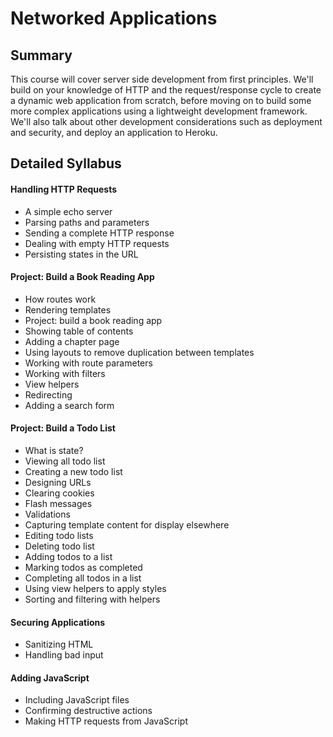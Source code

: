 # Networked Applications

## Summary

This course 
will cover server side development from first principles. We'll build on
 your knowledge of HTTP and the request/response cycle to create a 
dynamic web application from scratch, before moving on to build some 
more complex applications using a lightweight development framework. 
We'll also talk about other development considerations such as 
deployment and security, and deploy an application to Heroku.



## Detailed Syllabus

#### Handling HTTP Requests

- A simple echo server
- Parsing paths and parameters
- Sending a complete HTTP response
- Dealing with empty HTTP requests
- Persisting states in the URL

#### Project: Build a Book Reading App

- How routes work
- Rendering templates
- Project: build a book reading app
- Showing table of contents
- Adding a chapter page
- Using layouts to remove duplication between templates
- Working with route parameters
- Working with filters
- View helpers
- Redirecting
- Adding a search form

#### Project: Build a Todo List

- What is state?
- Viewing all todo list
- Creating a new todo list
- Designing URLs
- Clearing cookies
- Flash messages
- Validations
- Capturing template content for display elsewhere
- Editing todo lists
- Deleting todo list
- Adding todos to a list
- Marking todos as completed
- Completing all todos in a list
- Using view helpers to apply styles
- Sorting and filtering with helpers

#### Securing Applications

- Sanitizing HTML
- Handling bad input

#### Adding JavaScript

- Including JavaScript files
- Confirming destructive actions
- Making HTTP requests from JavaScript
